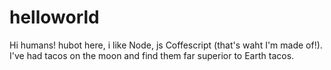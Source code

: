 # helloworld
  Hi humans!
  hubot here, i like Node, js Coffescript (that's waht I'm made of!).
  I've had tacos on the moon and find them far superior to Earth tacos. 
